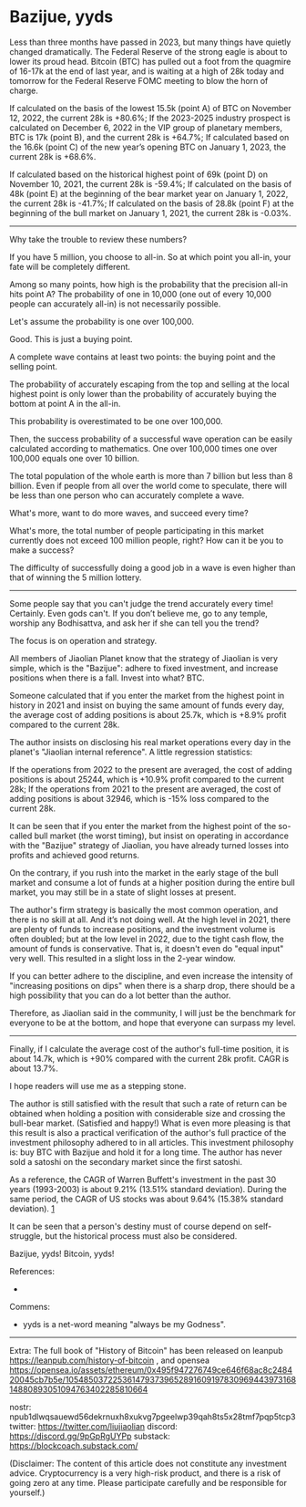 # Bazijue, yyds

Less than three months have passed in 2023, but many things have quietly changed dramatically. The Federal Reserve of the strong eagle is about to lower its proud head. Bitcoin (BTC) has pulled out a foot from the quagmire of 16-17k at the end of last year, and is waiting at a high of 28k today and tomorrow for the Federal Reserve FOMC meeting to blow the horn of charge.

If calculated on the basis of the lowest 15.5k (point A) of BTC on November 12, 2022, the current 28k is +80.6%;
If the 2023-2025 industry prospect is calculated on December 6, 2022 in the VIP group of planetary members, BTC is 17k (point B), and the current 28k is +64.7%;
If calculated based on the 16.6k (point C) of the new year’s opening BTC on January 1, 2023, the current 28k is +68.6%.

If calculated based on the historical highest point of 69k (point D) on November 10, 2021, the current 28k is -59.4%;
If calculated on the basis of 48k (point E) at the beginning of the bear market year on January 1, 2022, the current 28k is -41.7%;
If calculated on the basis of 28.8k (point F) at the beginning of the bull market on January 1, 2021, the current 28k is -0.03%.

* * *

Why take the trouble to review these numbers?

If you have 5 million, you choose to all-in. So at which point you all-in, your fate will be completely different.

Among so many points, how high is the probability that the precision all-in hits point A? The probability of one in 10,000 (one out of every 10,000 people can accurately all-in) is not necessarily possible.

Let's assume the probability is one over 100,000.

Good. This is just a buying point.

A complete wave contains at least two points: the buying point and the selling point.

The probability of accurately escaping from the top and selling at the local highest point is only lower than the probability of accurately buying the bottom at point A in the all-in.

This probability is overestimated to be one over 100,000.

Then, the success probability of a successful wave operation can be easily calculated according to mathematics. One over 100,000 times one over 100,000 equals one over 10 billion.

The total population of the whole earth is more than 7 billion but less than 8 billion. Even if people from all over the world come to speculate, there will be less than one person who can accurately complete a wave.

What's more, want to do more waves, and succeed every time?

What's more, the total number of people participating in this market currently does not exceed 100 million people, right? How can it be you to make a success?

The difficulty of successfully doing a good job in a wave is even higher than that of winning the 5 million lottery.

* * *

Some people say that you can't judge the trend accurately every time! Certainly. Even gods can't. If you don’t believe me, go to any temple, worship any Bodhisattva, and ask her if she can tell you the trend?

The focus is on operation and strategy.

All members of Jiaolian Planet know that the strategy of Jiaolian is very simple, which is the "Bazijue": adhere to fixed investment, and increase positions when there is a fall. Invest into what? BTC.

Someone calculated that if you enter the market from the highest point in history in 2021 and insist on buying the same amount of funds every day, the average cost of adding positions is about 25.7k, which is +8.9% profit compared to the current 28k.

The author insists on disclosing his real market operations every day in the planet's "Jiaolian internal reference". A little regression statistics:

If the operations from 2022 to the present are averaged, the cost of adding positions is about 25244, which is +10.9% profit compared to the current 28k;
If the operations from 2021 to the present are averaged, the cost of adding positions is about 32946, which is -15% loss compared to the current 28k.

It can be seen that if you enter the market from the highest point of the so-called bull market (the worst timing), but insist on operating in accordance with the "Bazijue" strategy of Jiaolian, you have already turned losses into profits and achieved good returns.

On the contrary, if you rush into the market in the early stage of the bull market and consume a lot of funds at a higher position during the entire bull market, you may still be in a state of slight losses at present.

The author's firm strategy is basically the most common operation, and there is no skill at all. And it’s not doing well. At the high level in 2021, there are plenty of funds to increase positions, and the investment volume is often doubled; but at the low level in 2022, due to the tight cash flow, the amount of funds is conservative. That is, it doesn't even do "equal input" very well. This resulted in a slight loss in the 2-year window.

If you can better adhere to the discipline, and even increase the intensity of "increasing positions on dips" when there is a sharp drop, there should be a high possibility that you can do a lot better than the author.

Therefore, as Jiaolian said in the community, I will just be the benchmark for everyone to be at the bottom, and hope that everyone can surpass my level.

* * *

Finally, if I calculate the average cost of the author's full-time position, it is about 14.7k, which is +90% compared with the current 28k profit. CAGR is about 13.7%.

I hope readers will use me as a stepping stone.

The author is still satisfied with the result that such a rate of return can be obtained when holding a position with considerable size and crossing the bull-bear market. (Satisfied and happy!) What is even more pleasing is that this result is also a practical verification of the author's full practice of the investment philosophy adhered to in all articles. This investment philosophy is: buy BTC with Bazijue and hold it for a long time. The author has never sold a satoshi on the secondary market since the first satoshi.

As a reference, the CAGR of Warren Buffett's investment in the past 30 years (1993-2003) is about 9.21% (13.51% standard deviation). During the same period, the CAGR of US stocks was about 9.64% (15.38% standard deviation). [1]

It can be seen that a person's destiny must of course depend on self-struggle, but the historical process must also be considered.

Bazijue, yyds!
Bitcoin, yyds!


References:
- [1]: https://www.lazyportfolioetf.com/comparison/warren-buffett-vs-us-stocks/

Commens:
- yyds is a net-word meaning "always be my Godness".

* * *

Extra: The full book of "History of Bitcoin" has been released on leanpub https://leanpub.com/history-of-bitcoin , and opensea https://opensea.io/assets/ethereum/0x495f947276749ce646f68ac8c248420045cb7b5e/105485037225361479373965289160919783096944397316814880893051094763402285810664

nostr: npub1dlwqsauewd56dekrnuxh8xukvg7pgeelwp39qah8ts5x28tmf7pqp5tcp3
twitter: https://twitter.com/liujiaolian
discord: https://discord.gg/9pGpRgUYPp
substack: https://blockcoach.substack.com/

(Disclaimer: The content of this article does not constitute any investment advice. Cryptocurrency is a very high-risk product, and there is a risk of going zero at any time. Please participate carefully and be responsible for yourself.)
